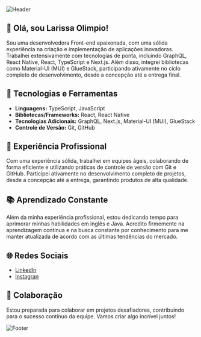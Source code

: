 

![Header](https://capsule-render.vercel.app/api?type=waving&color=ffd800&height=120&section=header)

## 👋 Olá, sou Larissa Olimpio!

Sou uma desenvolvedora Front-end apaixonada, com uma sólida experiência na criação e implementação de aplicações inovadoras. Trabalhei extensivamente com tecnologias de ponta, incluindo GraphQL, React Native, React, TypeScript e Next.js. Além disso, integrei bibliotecas como Material-UI (MUI) e GlueStack, participando ativamente no ciclo completo de desenvolvimento, desde a concepção até a entrega final.

## 🚀 Tecnologias e Ferramentas

- **Linguagens:** TypeScript, JavaScript
- **Bibliotecas/Frameworks:** React, React Native
- **Tecnologias Adicionais:** GraphQL, Next.js, Material-UI (MUI), GlueStack
- **Controle de Versão:** Git, GitHub

## 💼 Experiência Profissional

Com uma experiência sólida, trabalhei em equipes ágeis, colaborando de forma eficiente e utilizando práticas de controle de versão com Git e GitHub. Participei ativamente no desenvolvimento completo de projetos, desde a concepção até a entrega, garantindo produtos de alta qualidade.

## 📚 Aprendizado Constante

Além da minha experiência profissional, estou dedicando tempo para aprimorar minhas habilidades em inglês e Java. Acredito firmemente na aprendizagem contínua e na busca constante por conhecimento para me manter atualizada de acordo com as últimas tendências do mercado.

## 🌐 Redes Sociais

- [LinkedIn](https://www.linkedin.com/in/larissaolimpio/)
- [Instagran](https://www.instagram.com/dev_larissaolimpio?utm_source=qr&igsh=bzY1bGNqMDl1dTg5)

## 🤝 Colaboração

Estou preparada para colaborar em projetos desafiadores, contribuindo para o sucesso contínuo da equipe. Vamos criar algo incrível juntos!

![Footer](https://capsule-render.vercel.app/api?type=waving&color=ffd800&height=120&section=footer)




